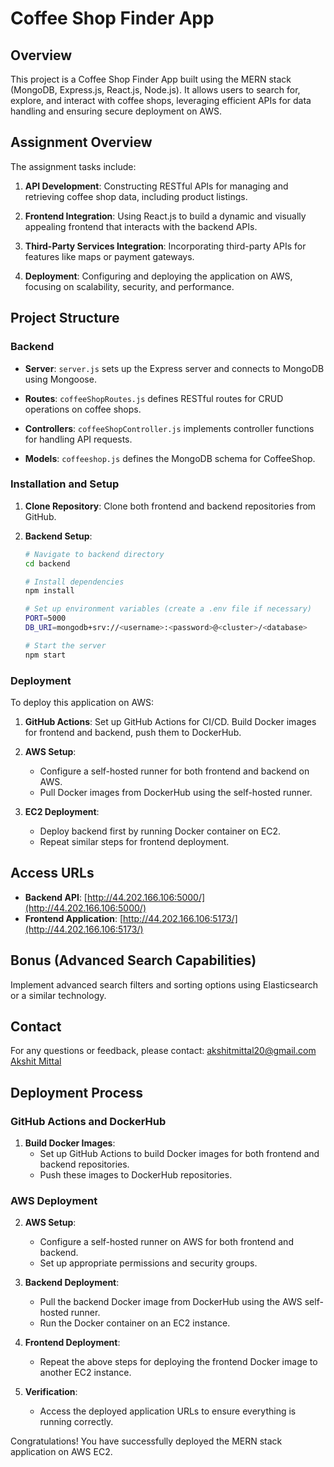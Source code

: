 # Coffee Shop Finder App

## Overview

This project is a Coffee Shop Finder App built using the MERN stack (MongoDB, Express.js, React.js, Node.js). It allows users to search for, explore, and interact with coffee shops, leveraging efficient APIs for data handling and ensuring secure deployment on AWS.

## Assignment Overview

The assignment tasks include:

1. **API Development**: Constructing RESTful APIs for managing and retrieving coffee shop data, including product listings.
   
2. **Frontend Integration**: Using React.js to build a dynamic and visually appealing frontend that interacts with the backend APIs.
   
3. **Third-Party Services Integration**: Incorporating third-party APIs for features like maps or payment gateways.
   
4. **Deployment**: Configuring and deploying the application on AWS, focusing on scalability, security, and performance.

## Project Structure

### Backend

- **Server**: `server.js` sets up the Express server and connects to MongoDB using Mongoose.
  
- **Routes**: `coffeeShopRoutes.js` defines RESTful routes for CRUD operations on coffee shops.
  
- **Controllers**: `coffeeShopController.js` implements controller functions for handling API requests.
  
- **Models**: `coffeeshop.js` defines the MongoDB schema for CoffeeShop.

### Installation and Setup

1. **Clone Repository**: Clone both frontend and backend repositories from GitHub.

2. **Backend Setup**:
   ```bash
   # Navigate to backend directory
   cd backend
   
   # Install dependencies
   npm install
   
   # Set up environment variables (create a .env file if necessary)
   PORT=5000
   DB_URI=mongodb+srv://<username>:<password>@<cluster>/<database>
   
   # Start the server
   npm start

### Deployment

To deploy this application on AWS:

1. **GitHub Actions**: Set up GitHub Actions for CI/CD. Build Docker images for frontend and backend, push them to DockerHub.

2. **AWS Setup**:
   - Configure a self-hosted runner for both frontend and backend on AWS.
   - Pull Docker images from DockerHub using the self-hosted runner.
   
3. **EC2 Deployment**:
   - Deploy backend first by running Docker container on EC2.
   - Repeat similar steps for frontend deployment.

## Access URLs

- **Backend API**: [http://44.202.166.106:5000/](http://44.202.166.106:5000/)
- **Frontend Application**: [http://44.202.166.106:5173/](http://44.202.166.106:5173/)

## Bonus (Advanced Search Capabilities)
Implement advanced search filters and sorting options using Elasticsearch or a similar technology.

## Contact
For any questions or feedback, please contact: akshitmittal20@gmail.com
[Akshit Mittal](mailto:akshitmittal20@gmail.com)



## Deployment Process

### GitHub Actions and DockerHub

1. **Build Docker Images**:
   - Set up GitHub Actions to build Docker images for both frontend and backend repositories.
   - Push these images to DockerHub repositories.

### AWS Deployment

2. **AWS Setup**:
   - Configure a self-hosted runner on AWS for both frontend and backend.
   - Set up appropriate permissions and security groups.

3. **Backend Deployment**:
   - Pull the backend Docker image from DockerHub using the AWS self-hosted runner.
   - Run the Docker container on an EC2 instance.

4. **Frontend Deployment**:
   - Repeat the above steps for deploying the frontend Docker image to another EC2 instance.

5. **Verification**:
   - Access the deployed application URLs to ensure everything is running correctly.

Congratulations! You have successfully deployed the MERN stack application on AWS EC2.